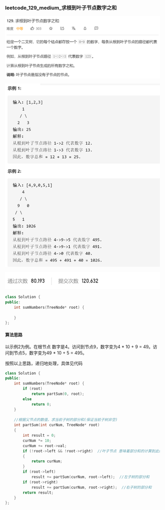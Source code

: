 ### leetcode_129_medium_求根到叶子节点数字之和

![image-20210119104253335](leetcode_129_medium_求根到叶子节点数字之和.assets/image-20210119104253335.png)

![image-20210119104309845](leetcode_129_medium_求根到叶子节点数字之和.assets/image-20210119104309845.png)

![image-20210119104320460](leetcode_129_medium_求根到叶子节点数字之和.assets/image-20210119104320460.png)

```c++
class Solution {
public:
    int sumNumbers(TreeNode* root) {

    }
};
```

#### 算法思路

以示例2为例。在根节点 数字是4。访问到节点9，数字变为4 * 10 + 9 = 49。访问到节点5，数字变为49 * 10 + 5 = 495。

按照以上思路，递归地处理，具体见代码

```c++
class Solution {
public:
	int sumNumbers(TreeNode* root) {
		if (root)
			return partSum(0, root);
		else
			return 0;
	}

	//根据父节点的数值，求当前子树的部分和(保证当前子树非空)
	int partSum(int curNum, TreeNode* root)
	{
		int result = 0;
		curNum *= 10;
		curNum += root->val;
		if (!root->left && !root->right)  //叶子节点 意味着部分和的计算到此结束
		{
			return curNum;
		}
		if (root->left)
			result += partSum(curNum, root->left);  //左子树的部分和
		if (root->right)
			result += partSum(curNum, root->right);  //右子树的部分和
		return result;
	}
};
```

